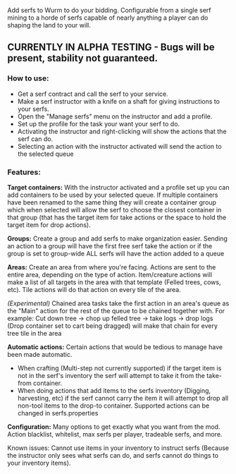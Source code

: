 Add serfs to Wurm to do your bidding.  Configurable from a single serf mining to a horde of serfs capable of nearly anything a player can do shaping the land to your will.

## CURRENTLY IN ALPHA TESTING - Bugs will be present, stability not guaranteed.


### **How to use:** 
* Get a serf contract and call the serf to your service.
* Make a serf instructor with a knife on a shaft for giving instructions to your serfs.
* Open the "Manage serfs" menu on the instructor and add a profile.
* Set up the profile for the task your want your serf to do.
* Activating the instructor and right-clicking will show the actions that the serf can do.
* Selecting an action with the instructor activated will send the action to the selected queue

### **Features:**

**Target containers:** With the instructor activated and a profile set up you can add containers to be used by your selected queue.  If multiple containers have been renamed to the same thing they will create a container group which when selected will allow the serf to choose the closest container in that group (that has the target item for take actions or the space to hold the target item for drop actions).

**Groups:** Create a group and add serfs to make organization easier.  Sending an action to a group will have the first free serf take the action or if the group is set to group-wide ALL serfs will have the action added to a queue

**Areas:** Create an area from where you're facing.  Actions are sent to the entire area, depending on the type of action.  Item/creature actions will make a list of all targets in the area with that template (Felled trees, cows, etc).  Tile actions will do that action on every tile of the area.

_(Experimental)_ Chained area tasks take the first action in an area's queue as the "Main" action for the rest of the queue to be chained together with.  For example: Cut down tree -> chop up felled tree -> take logs -> drop logs (Drop container set to cart being dragged) will make that chain for every tree tile in the area

**Automatic actions:** Certain actions that would be tedious to manage have been made automatic.
* When crafting (Multi-step not currently supported) if the target item is not in the serf's inventory the serf will attempt to take it from the take-from container.
* When doing actions that add items to the serfs inventory (Digging, harvesting, etc) if the serf cannot carry the item it will attempt to drop all non-tool items to the drop-to container.  Supported actions can be changed in serfs.properties

**Configuration:** Many options to get exactly what you want from the mod.  Action blacklist, whitelist, max serfs per player, tradeable serfs, and more.

Known issues:
Cannot use items in your inventory to instruct serfs (Because the instructor only sees what serfs can do, and serfs cannot do things to your inventory items).
